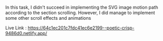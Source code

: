 In this  task, I didn't succeed in implementing the SVG image motion path according to the section scrolling. However, I did manage to implement some other scroll effects and animations

Live Link : https://64c1ec201c7fdc41ec6e2199--poetic-crisp-9486d0.netlify.app/
